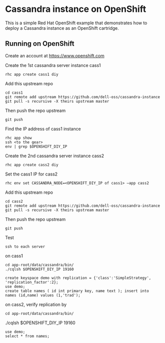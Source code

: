 Cassandra instance on OpenShift
===============================

This is a simple Red Hat OpenShift example that demonstrates how to deploy a Cassandra instance as an OpenShift cartridge.  


Running on OpenShift
----------------------------

Create an account at https://www.openshift.com

Create the 1st cassandra server instance cass1

    rhc app create cass1 diy

Add this upstream repo

    cd cass1
    git remote add upstream https://github.com/dell-oss/cassandra-instance
    git pull -s recursive -X theirs upstream master


Then push the repo upstream

    git push

Find the IP address of cass1 instance
   
    rhc app show
    ssh <to the gear>
    env | grep $OPENSHIFT_DIY_IP

Create the 2nd cassandra server instance cass2

    rhc app create cass2 diy
    
Set the cass1 IP for cass2

    rhc env set CASSANDRA_NODE=<OPENSHIFT_DIY_IP of cass1> —app cass2

Add this upstream repo

    cd cass2
    git remote add upstream https://github.com/dell-oss/cassandra-instance
    git pull -s recursive -X theirs upstream master


Then push the repo upstream

    git push


Test

    ssh to each server
    
  on cass1

    cd app-root/data/cassandra/bin/
    ./cqlsh $OPENSHIFT_DIY_IP 19160

    create keyspace demo with replication = {'class':'SimpleStrategy', 'replication_factor':2};
    use demo;
    create table names ( id int primary key, name text ); insert into names (id,name) values (1,'trad');

  on cass2, verify replication by

    cd app-root/data/cassandra/bin/
   ./cqlsh $OPENSHIFT_DIY_IP 19160

    use demo;
    select * from names;
    

	
    

    

